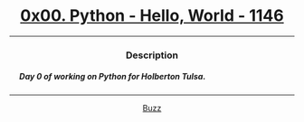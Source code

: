 # [<center>0x00. Python - Hello, World - 1146</center>](https://intranet.hbtn.io/projects/1146)
 ---
 ### <center>Description</center> 
 ##### &emsp; Day 0 of working on Python for Holberton Tulsa.
 ---
 [<center>Buzz</center>](github.com/conkobar)
